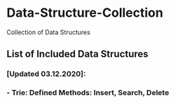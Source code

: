 # Data-Structure-Collection
Collection of Data Structures

## List of Included Data Structures 
### [Updated 03.12.2020]:
### - Trie: Defined Methods: Insert, Search, Delete
